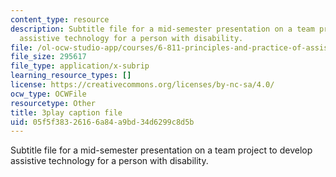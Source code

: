 ```yaml
---
content_type: resource
description: Subtitle file for a mid-semester presentation on a team project to develop
  assistive technology for a person with disability.
file: /ol-ocw-studio-app/courses/6-811-principles-and-practice-of-assistive-technology-fall-2014/05f5f38326166a84a9bd34d6299c8d5b_EWjWv1YBB7A.srt
file_size: 295617
file_type: application/x-subrip
learning_resource_types: []
license: https://creativecommons.org/licenses/by-nc-sa/4.0/
ocw_type: OCWFile
resourcetype: Other
title: 3play caption file
uid: 05f5f383-2616-6a84-a9bd-34d6299c8d5b
---
```

Subtitle file for a mid-semester presentation on a team project to develop assistive technology for a person with disability.